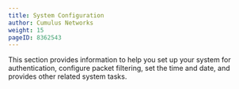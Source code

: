 ```yaml
---
title: System Configuration
author: Cumulus Networks
weight: 15
pageID: 8362543
---
```

This section provides information to help you set up your system for authentication, configure packet filtering, set the time and date, and provides other related system tasks.
